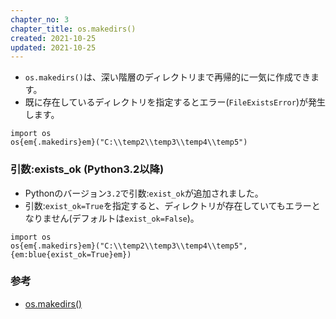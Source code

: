 ```yaml
---
chapter_no: 3
chapter_title: os.makedirs()
created: 2021-10-25
updated: 2021-10-25
---
```

- `os.makedirs()`は、深い階層のディレクトリまで再帰的に一気に作成できます。
- 既に存在しているディレクトリを指定するとエラー(`FileExistsError`)が発生します。

```:C:\temp2\temp3\temp4\temp5 ディレクトリを作成
import os
os{em{.makedirs}em}("C:\\temp2\\temp3\\temp4\\temp5")
```

### 引数:exists_ok (Python3.2以降)
- Pythonのバージョン`3.2`で引数:`exist_ok`が追加されました。
- 引数:`exist_ok=True`を指定すると、ディレクトリが存在していてもエラーとなりません(デフォルトは`exist_ok=False`)。

```:exist_ok=Trueを指定
import os
os{em{.makedirs}em}("C:\\temp2\\temp3\\temp4\\temp5", {em:blue{exist_ok=True}em})
```

### 参考
- [os.makedirs()](https://docs.python.org/ja/3/library/os.html#os.makedirs)
